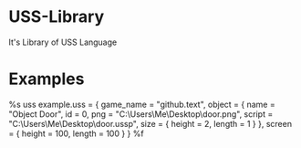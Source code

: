 # USS-Library
It's Library of USS Language
# Examples
%s uss example.uss = {
  game_name = "github.text",
  object = {
    name = "Object Door",
    id = 0,
    png = "C:\Users\Me\Desktop\door.png",
    script = "C:\Users\Me\Desktop\door.ussp",
    size = {
      height = 2,
      length = 1
    }
  },
  screen = {
    height = 100,
    length = 100
  }
} %f
